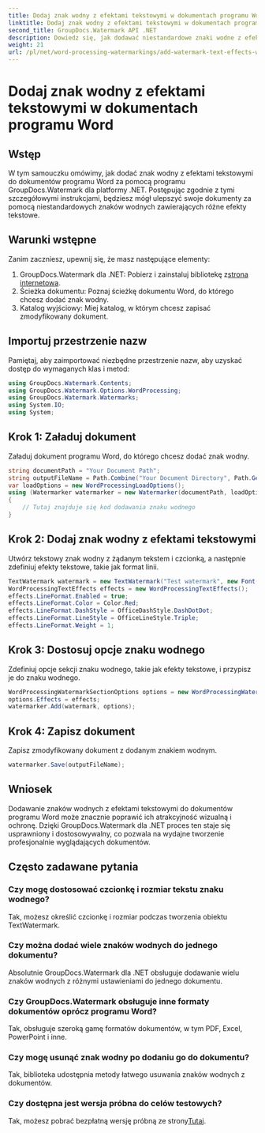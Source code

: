 ```yaml
---
title: Dodaj znak wodny z efektami tekstowymi w dokumentach programu Word
linktitle: Dodaj znak wodny z efektami tekstowymi w dokumentach programu Word
second_title: GroupDocs.Watermark API .NET
description: Dowiedz się, jak dodawać niestandardowe znaki wodne z efektami tekstowymi do dokumentów programu Word przy użyciu programu GroupDocs.Watermark dla platformy .NET. Bezpieczeństwo dokumentów i atrakcyjność wizualna bez wysiłku.
weight: 21
url: /pl/net/word-processing-watermarkings/add-watermark-text-effects-word-docs/
---
```


# Dodaj znak wodny z efektami tekstowymi w dokumentach programu Word

## Wstęp
W tym samouczku omówimy, jak dodać znak wodny z efektami tekstowymi do dokumentów programu Word za pomocą programu GroupDocs.Watermark dla platformy .NET. Postępując zgodnie z tymi szczegółowymi instrukcjami, będziesz mógł ulepszyć swoje dokumenty za pomocą niestandardowych znaków wodnych zawierających różne efekty tekstowe.
## Warunki wstępne
Zanim zaczniesz, upewnij się, że masz następujące elementy:
1.  GroupDocs.Watermark dla .NET: Pobierz i zainstaluj bibliotekę z[strona internetowa](https://releases.groupdocs.com/Watermark/net/).
2. Ścieżka dokumentu: Poznaj ścieżkę dokumentu Word, do którego chcesz dodać znak wodny.
3. Katalog wyjściowy: Miej katalog, w którym chcesz zapisać zmodyfikowany dokument.

## Importuj przestrzenie nazw
Pamiętaj, aby zaimportować niezbędne przestrzenie nazw, aby uzyskać dostęp do wymaganych klas i metod:
```csharp
using GroupDocs.Watermark.Contents;
using GroupDocs.Watermark.Options.WordProcessing;
using GroupDocs.Watermark.Watermarks;
using System.IO;
using System;
```
## Krok 1: Załaduj dokument
Załaduj dokument programu Word, do którego chcesz dodać znak wodny.
```csharp
string documentPath = "Your Document Path";
string outputFileName = Path.Combine("Your Document Directory", Path.GetFileName(documentPath));
var loadOptions = new WordProcessingLoadOptions();
using (Watermarker watermarker = new Watermarker(documentPath, loadOptions))
{
    // Tutaj znajduje się kod dodawania znaku wodnego
}
```
## Krok 2: Dodaj znak wodny z efektami tekstowymi
Utwórz tekstowy znak wodny z żądanym tekstem i czcionką, a następnie zdefiniuj efekty tekstowe, takie jak format linii.
```csharp
TextWatermark watermark = new TextWatermark("Test watermark", new Font("Arial", 19));
WordProcessingTextEffects effects = new WordProcessingTextEffects();
effects.LineFormat.Enabled = true;
effects.LineFormat.Color = Color.Red;
effects.LineFormat.DashStyle = OfficeDashStyle.DashDotDot;
effects.LineFormat.LineStyle = OfficeLineStyle.Triple;
effects.LineFormat.Weight = 1;
```
## Krok 3: Dostosuj opcje znaku wodnego
Zdefiniuj opcje sekcji znaku wodnego, takie jak efekty tekstowe, i przypisz je do znaku wodnego.
```csharp
WordProcessingWatermarkSectionOptions options = new WordProcessingWatermarkSectionOptions();
options.Effects = effects;
watermarker.Add(watermark, options);
```
## Krok 4: Zapisz dokument
Zapisz zmodyfikowany dokument z dodanym znakiem wodnym.
```csharp
watermarker.Save(outputFileName);
```

## Wniosek
Dodawanie znaków wodnych z efektami tekstowymi do dokumentów programu Word może znacznie poprawić ich atrakcyjność wizualną i ochronę. Dzięki GroupDocs.Watermark dla .NET proces ten staje się usprawniony i dostosowywalny, co pozwala na wydajne tworzenie profesjonalnie wyglądających dokumentów.
## Często zadawane pytania
### Czy mogę dostosować czcionkę i rozmiar tekstu znaku wodnego?
Tak, możesz określić czcionkę i rozmiar podczas tworzenia obiektu TextWatermark.
### Czy można dodać wiele znaków wodnych do jednego dokumentu?
Absolutnie GroupDocs.Watermark dla .NET obsługuje dodawanie wielu znaków wodnych z różnymi ustawieniami do jednego dokumentu.
### Czy GroupDocs.Watermark obsługuje inne formaty dokumentów oprócz programu Word?
Tak, obsługuje szeroką gamę formatów dokumentów, w tym PDF, Excel, PowerPoint i inne.
### Czy mogę usunąć znak wodny po dodaniu go do dokumentu?
Tak, biblioteka udostępnia metody łatwego usuwania znaków wodnych z dokumentów.
### Czy dostępna jest wersja próbna do celów testowych?
 Tak, możesz pobrać bezpłatną wersję próbną ze strony[Tutaj](https://releases.groupdocs.com/).